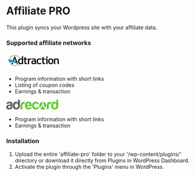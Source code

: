 # Affiliate PRO
This plugin syncs your Wordpress site with your affiliate data.

### Supported affiliate networks

![Adtraction Wordpress](https://raw.githubusercontent.com/affiliate-pro/affiliate-pro/master/static/programs/logos/adtraction.jpg)
* Program information with short links
* Listing of coupon codes
* Earnings & transaction 

![Adrecord Wordpress](https://raw.githubusercontent.com/affiliate-pro/affiliate-pro/master/static/programs/logos/adrecord.gif)
* Program information with short links
* Earnings & transaction 

### Installation
1. Upload the entire 'affiliate-pro' folder to your '/wp-content/plugins/' directory or download it directly from Plugins in WordPress Dashboard.
2. Activate the plugin through the 'Plugins' menu in WordPress.
